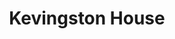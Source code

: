 ---
title: "Kevingston House"
url: /ciudad-autonoma-de-buenos-aires/kevingston-house-avenida-juan-bautista-alberdi/
shop: Kleidung
---